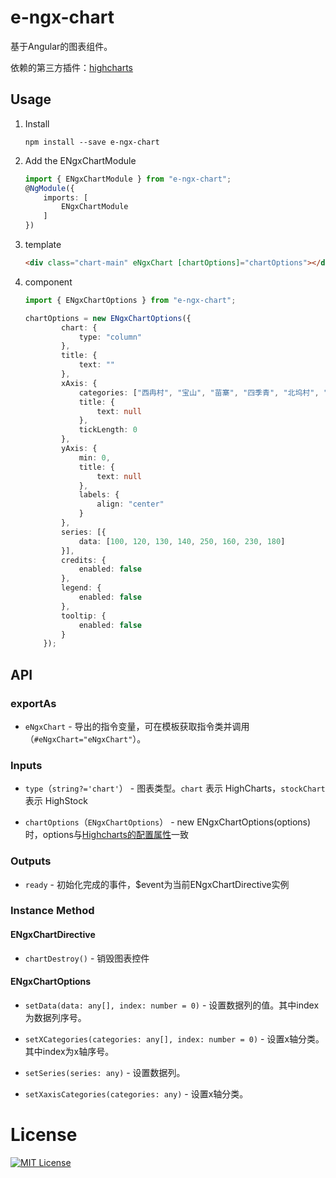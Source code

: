 # e-ngx-chart

基于Angular的图表组件。

依赖的第三方插件：[highcharts](https://www.hcharts.cn/demo/highcharts)

## Usage

1. Install

	```shell
	npm install --save e-ngx-chart
	```

2. Add the ENgxChartModule

	```typescript
	import { ENgxChartModule } from "e-ngx-chart";
	@NgModule({
	    imports: [
	        ENgxChartModule
	    ]
	})
	```

3. template

	```html
	<div class="chart-main" eNgxChart [chartOptions]="chartOptions"></div>
	```

4. component

	```typescript
	import { ENgxChartOptions } from "e-ngx-chart";
	
	chartOptions = new ENgxChartOptions({
    		chart: {
    			type: "column"
    		},
    		title: {
    			text: ""
    		},
    		xAxis: {
    			categories: ["西冉村", "宝山", "苗寨", "四季青", "北坞村", "金河闸", "田村", "香山"],
    			title: {
    				text: null
    			},
    			tickLength: 0
    		},
    		yAxis: {
    			min: 0,
    			title: {
    				text: null
    			},
    			labels: {
    				align: "center"
    			}
    		},
    		series: [{
    			data: [100, 120, 130, 140, 250, 160, 230, 180]
    		}],
    		credits: {
    			enabled: false
    		},
    		legend: {
    			enabled: false
    		},
    		tooltip: {
    			enabled: false
    		}
    	});
	```

## API

### exportAs

- `eNgxChart` - 导出的指令变量，可在模板获取指令类并调用（`#eNgxChart="eNgxChart"`）。

### Inputs

- `type`（`string?='chart'`） - 图表类型。`chart` 表示 HighCharts，`stockChart` 表示 HighStock

- `chartOptions`（`ENgxChartOptions`） - new ENgxChartOptions(options)时，options与[Highcharts的配置属性](https://api.hcharts.cn/highcharts)一致

### Outputs

- `ready` - 初始化完成的事件，$event为当前ENgxChartDirective实例

### Instance Method

#### ENgxChartDirective

- `chartDestroy()` - 销毁图表控件

#### ENgxChartOptions

- `setData(data: any[], index: number = 0)` - 设置数据列的值。其中index为数据列序号。

- `setXCategories(categories: any[], index: number = 0)` - 设置x轴分类。其中index为x轴序号。

- `setSeries(series: any)` - 设置数据列。

- `setXaxisCategories(categories: any)` - 设置x轴分类。

# License

[![MIT License](https://img.shields.io/badge/license-MIT-blue.svg?style=flat)](/LICENSE)
